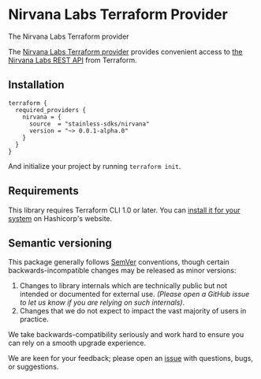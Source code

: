 # Nirvana Labs Terraform Provider

The Nirvana Labs Terraform provider

The [Nirvana Labs Terraform provider](https://registry.terraform.io/providers/stainless-sdks/nirvana/latest/docs) provides convenient access to
[the Nirvana Labs REST API](https://docs.nirvanalabs.io/) from Terraform.

## Installation

```
terraform {
  required_providers {
    nirvana = {
      source  = "stainless-sdks/nirvana"
      version = "~> 0.0.1-alpha.0"
    }
  }
}
```

And initialize your project by running `terraform init`.

## Requirements

This library requires Terraform CLI 1.0 or later. You can [install it for your system](https://developer.hashicorp.com/terraform/install)
on Hashicorp's website.

## Semantic versioning

This package generally follows [SemVer](https://semver.org/spec/v2.0.0.html) conventions, though certain backwards-incompatible changes may be released as minor versions:

1. Changes to library internals which are technically public but not intended or documented for external use. _(Please open a GitHub issue to let us know if you are relying on such internals)_.
2. Changes that we do not expect to impact the vast majority of users in practice.

We take backwards-compatibility seriously and work hard to ensure you can rely on a smooth upgrade experience.

We are keen for your feedback; please open an [issue](https://www.github.com/stainless-sdks/nirvana-terraform/issues) with questions, bugs, or suggestions.
